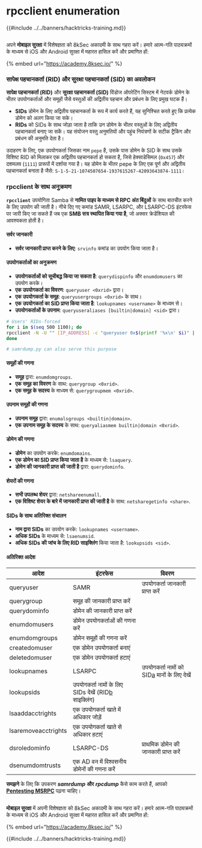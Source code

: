 # rpcclient enumeration

{{#include ../../banners/hacktricks-training.md}}

<figure><img src="/images/image (2).png" alt=""><figcaption></figcaption></figure>

अपने **मोबाइल सुरक्षा** में विशेषज्ञता को 8kSec अकादमी के साथ गहरा करें। हमारे आत्म-गति पाठ्यक्रमों के माध्यम से iOS और Android सुरक्षा में महारत हासिल करें और प्रमाणित हों:

{% embed url="https://academy.8ksec.io/" %}

### सापेक्ष पहचानकर्ता (RID) और सुरक्षा पहचानकर्ता (SID) का अवलोकन

**सापेक्ष पहचानकर्ता (RID)** और **सुरक्षा पहचानकर्ता (SID)** विंडोज ऑपरेटिंग सिस्टम में नेटवर्क डोमेन के भीतर उपयोगकर्ताओं और समूहों जैसे वस्तुओं की अद्वितीय पहचान और प्रबंधन के लिए प्रमुख घटक हैं।

- **SIDs** डोमेन के लिए अद्वितीय पहचानकर्ता के रूप में कार्य करते हैं, यह सुनिश्चित करते हुए कि प्रत्येक डोमेन को अलग किया जा सके।
- **RIDs** को SIDs के साथ जोड़ा जाता है ताकि उन डोमेन के भीतर वस्तुओं के लिए अद्वितीय पहचानकर्ता बनाए जा सकें। यह संयोजन वस्तु अनुमतियों और पहुंच नियंत्रणों के सटीक ट्रैकिंग और प्रबंधन की अनुमति देता है।

उदाहरण के लिए, एक उपयोगकर्ता जिसका नाम `pepe` है, उसके पास डोमेन के SID के साथ उसके विशिष्ट RID को मिलाकर एक अद्वितीय पहचानकर्ता हो सकता है, जिसे हेक्साडेसिमल (`0x457`) और दशमलव (`1111`) प्रारूपों में दर्शाया गया है। यह डोमेन के भीतर pepe के लिए एक पूर्ण और अद्वितीय पहचानकर्ता बनाता है जैसे: `S-1-5-21-1074507654-1937615267-42093643874-1111`।

### **rpcclient के साथ अनुक्रमण**

**`rpcclient`** उपयोगिता Samba से **नामित पाइप के माध्यम से RPC अंत बिंदुओं** के साथ बातचीत करने के लिए उपयोग की जाती है। नीचे दिए गए कमांड SAMR, LSARPC, और LSARPC-DS इंटरफेस पर जारी किए जा सकते हैं जब एक **SMB सत्र स्थापित किया गया है**, जो अक्सर क्रेडेंशियल की आवश्यकता होती है।

#### सर्वर जानकारी

- **सर्वर जानकारी प्राप्त करने के लिए**: `srvinfo` कमांड का उपयोग किया जाता है।

#### उपयोगकर्ताओं का अनुक्रमण

- **उपयोगकर्ताओं को सूचीबद्ध किया जा सकता है**: `querydispinfo` और `enumdomusers` का उपयोग करके।
- **एक उपयोगकर्ता का विवरण**: `queryuser <0xrid>` द्वारा।
- **एक उपयोगकर्ता के समूह**: `queryusergroups <0xrid>` के साथ।
- **एक उपयोगकर्ता का SID प्राप्त किया जाता है**: `lookupnames <username>` के माध्यम से।
- **उपयोगकर्ताओं के उपनाम**: `queryuseraliases [builtin|domain] <sid>` द्वारा।
```bash
# Users' RIDs-forced
for i in $(seq 500 1100); do
rpcclient -N -U "" [IP_ADDRESS] -c "queryuser 0x$(printf '%x\n' $i)" | grep "User Name\|user_rid\|group_rid" && echo "";
done

# samrdump.py can also serve this purpose
```
#### समूहों की गणना

- **समूह** द्वारा: `enumdomgroups`.
- **एक समूह का विवरण** के साथ: `querygroup <0xrid>`.
- **एक समूह के सदस्य** के माध्यम से: `querygroupmem <0xrid>`.

#### उपनाम समूहों की गणना

- **उपनाम समूह** द्वारा: `enumalsgroups <builtin|domain>`.
- **एक उपनाम समूह के सदस्य** के साथ: `queryaliasmem builtin|domain <0xrid>`.

#### डोमेन की गणना

- **डोमेन** का उपयोग करके: `enumdomains`.
- **एक डोमेन का SID प्राप्त किया जाता है** के माध्यम से: `lsaquery`.
- **डोमेन की जानकारी प्राप्त की जाती है** द्वारा: `querydominfo`.

#### शेयरों की गणना

- **सभी उपलब्ध शेयर** द्वारा: `netshareenumall`.
- **एक विशिष्ट शेयर के बारे में जानकारी प्राप्त की जाती है** के साथ: `netsharegetinfo <share>`.

#### SIDs के साथ अतिरिक्त संचालन

- **नाम द्वारा SIDs** का उपयोग करके: `lookupnames <username>`.
- **अधिक SIDs** के माध्यम से: `lsaenumsid`.
- **अधिक SIDs की जांच के लिए RID साइक्लिंग** किया जाता है: `lookupsids <sid>`.

#### **अतिरिक्त आदेश**

| **आदेश**            | **इंटरफेस**                                                                                                                                     | **विवरण**                                                                                                                           |
| ------------------- | ------------------------------------------------------------------------------------------------------------------------------------------------- | ----------------------------------------------------------------------------------------------------------------------------------------- |
| queryuser           | SAMR                                                                                                                                              | उपयोगकर्ता जानकारी प्राप्त करें                                                                                                                 |
| querygroup          | समूह की जानकारी प्राप्त करें                                                                                                                        |                                                                                                                                           |
| querydominfo        | डोमेन की जानकारी प्राप्त करें                                                                                                                       |                                                                                                                                           |
| enumdomusers        | डोमेन उपयोगकर्ताओं की गणना करें                                                                                                                            |                                                                                                                                           |
| enumdomgroups       | डोमेन समूहों की गणना करें                                                                                                                           |                                                                                                                                           |
| createdomuser       | एक डोमेन उपयोगकर्ता बनाएं                                                                                                                              |                                                                                                                                           |
| deletedomuser       | एक डोमेन उपयोगकर्ता हटाएं                                                                                                                              |                                                                                                                                           |
| lookupnames         | LSARPC                                                                                                                                            | उपयोगकर्ता नामों को SID[a](https://learning.oreilly.com/library/view/network-security-assessment/9781491911044/ch08.html#ch08fn8) मानों के लिए देखें |
| lookupsids          | उपयोगकर्ता नामों के लिए SIDs देखें (RID[b](https://learning.oreilly.com/library/view/network-security-assessment/9781491911044/ch08.html#ch08fn9) साइक्लिंग) |                                                                                                                                           |
| lsaaddacctrights    | एक उपयोगकर्ता खाते में अधिकार जोड़ें                                                                                                                      |                                                                                                                                           |
| lsaremoveacctrights | एक उपयोगकर्ता खाते से अधिकार हटाएं                                                                                                                 |                                                                                                                                           |
| dsroledominfo       | LSARPC-DS                                                                                                                                         | प्राथमिक डोमेन की जानकारी प्राप्त करें                                                                                                            |
| dsenumdomtrusts     | एक AD वन में विश्वसनीय डोमेनों की गणना करें                                                                                                     |                                                                                                                                           |

**समझने** के लिए कि उपकरण _**samrdump**_ **और** _**rpcdump**_ कैसे काम करते हैं, आपको [**Pentesting MSRPC**](../135-pentesting-msrpc.md) पढ़ना चाहिए।

<figure><img src="/images/image (2).png" alt=""><figcaption></figcaption></figure>

**मोबाइल सुरक्षा** में अपनी विशेषज्ञता को 8kSec अकादमी के साथ गहरा करें। हमारे आत्म-गति पाठ्यक्रमों के माध्यम से iOS और Android सुरक्षा में महारत हासिल करें और प्रमाणित हों:

{% embed url="https://academy.8ksec.io/" %}

{{#include ../../banners/hacktricks-training.md}}
